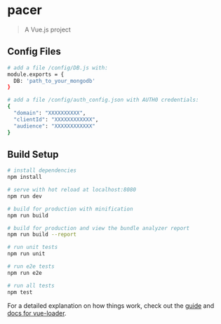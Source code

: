 # pacer

> A Vue.js project

## Config Files
``` bash
# add a file /config/DB.js with:
module.exports = {
  DB: 'path_to_your_mongodb'
}

# add a file /config/auth_config.json with AUTH0 credentials:
{
  "domain": "XXXXXXXXXX",
  "clientId": "XXXXXXXXXXXX",
  "audience": "XXXXXXXXXXXX"
}
```
  
## Build Setup

``` bash
# install dependencies
npm install

# serve with hot reload at localhost:8080
npm run dev

# build for production with minification
npm run build

# build for production and view the bundle analyzer report
npm run build --report

# run unit tests
npm run unit

# run e2e tests
npm run e2e

# run all tests
npm test
```

For a detailed explanation on how things work, check out the [guide](http://vuejs-templates.github.io/webpack/) and [docs for vue-loader](http://vuejs.github.io/vue-loader).
